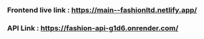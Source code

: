 ### Frontend live link : https://main--fashionltd.netlify.app/

### API Link : https://fashion-api-g1d6.onrender.com/
